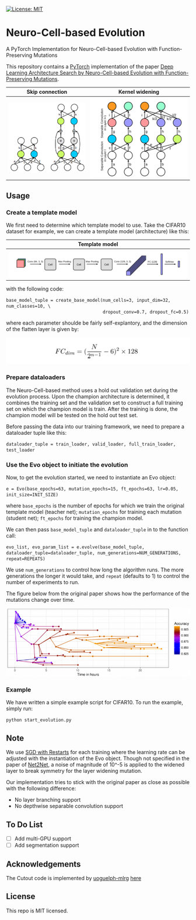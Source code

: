 [![License: MIT](https://img.shields.io/badge/License-MIT-yellow.svg)](https://opensource.org/licenses/MIT)

# Neuro-Cell-based Evolution
A PyTorch Implementation for Neuro-Cell-based Evolution with Function-Preserving Mutations

This repository contains a [PyTorch](https://github.com/pytorch/pytorch) implementation of the paper [Deep Learning Architecture Search by Neuro-Cell-based Evolution with Function-Preserving Mutations](http://www.ecmlpkdd2018.org/wp-content/uploads/2018/09/108.pdf). 

|Skip connection |  Kernel widening|
:-------------------------:|:-------------------------:
![](figs/skip.png)  |  ![](figs/widening.png)

## Usage
### Create a template model
We first need to determine which template model to use. Take the CIFAR10 dataset for example, we can create a template model (architecture) like this:

| Template model |
|-------------------------|
|![](figs/model_template.png)|

with the following code:

```
base_model_tuple = create_base_model(num_cells=3, input_dim=32, num_classes=10, \
                                     dropout_conv=0.7, dropout_fc=0.5)
```

where each parameter shoulde be fairly self-explantory, and the dimension of the flatten layer is given by:

![](figs/fc_dim_formula.png)

### Prepare dataloaders
The Neuro-Cell-based method uses a hold out validation set during the evolution process. Upon the champion architecture is determined, it combines the training set and the validation set to construct a full training set on which the champion model is train. After the training is done, the champion model will be tested on the hold out test set.

Before passing the data into our training framework, we need to prepare a dataloader tuple like this:

```
dataloader_tuple = train_loader, valid_loader, full_train_loader, test_loader
```

### Use the Evo object to initiate the evolution
Now, to get the evolution started, we need to instantiate an Evo object:

```
e = Evo(base_epochs=63, mutation_epochs=15, ft_epochs=63, lr=0.05, init_size=INIT_SIZE)
```

where `base_epochs` is the number of epochs for which we train the original template model (teacher net); `mutation_epochs` for training each mutation (student net); `ft_epochs` for training the champion model.

We can then pass `base_model_tuple` and `dataloader_tuple` in to the function call:

```
evo_list, evo_param_list = e.evolve(base_model_tuple, dataloader_tuple=dataloader_tuple, num_generations=NUM_GENERATIONS, repeat=REPEATS)
```

We use `num_generations` to control how long the algorithm runs. The more generations the longer it would take, and `repeat` (defaults to 1) to control the number of experiments to run.

The figure below from the original paper shows how the performance of the mutations change over time.

![](figs/evo_tree.png)

### Example
We have written a simple example script for CIFAR10. To run the example, simply run:

```
python start_evolution.py
```

## Note
We use [SGD with Restarts](https://arxiv.org/abs/1608.03983) for each training where the learning rate can be adjusted with the instantiation of the Evo object. Though not specified in the paper of [Net2Net](https://arxiv.org/abs/1511.05641), a noise of magnitude of 10^-5 is applied to the widened layer to break symmetry for the layer widening mutation.

Our implementation tries to stick with the original paper as close as possible with the following difference:

* No layer branching support
* No depthwise separable convolution support

## To Do List
- [ ] Add multi-GPU support
- [ ] Add segmentation support

## Acknowledgements
The Cutout code is implemented by [uoguelph-mlrg](https://github.com/uoguelph-mlrg) [here](https://github.com/uoguelph-mlrg/Cutout)

## License
This repo is MIT licensed.